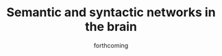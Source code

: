 ---
title: Semantic and syntactic networks in the brain
authors:
- admin
- Gesa Hartwigsen
date: forthcoming
publishDate: '2024-12-02'
publication_types:
- chapter
container-title: '*Transcranial Electrical Stimulation in Aphasia and Acquired Language Disorders*'

publication: '*Transcranial Electrical Stimulation in Aphasia and Acquired Language Disorders*'

#chapter-number: '7'
#number-of-pages: '26'
language: "de"
publisher: Springer Nature
publisher-place: Berlin, Germany
status: 'forthcoming'

tags:
- Language
- Semantic Cognition
- Book chapter

featured: false

url_pdf: ''
url_code: ''
url_dataset: ''
url_poster: ''
url_project: ''
url_slides: ''
url_source: ''
url_video: ''

# Associated Projects (optional).
#   Associate this publication with one or more of your projects.
#   Simply enter your project's folder or file name without extension.
#   E.g. `internal-project` references `content/project/internal-project/index.md`.
#   Otherwise, set `projects: []`.
projects: []

reading_time: false
share: false
profile: false
---